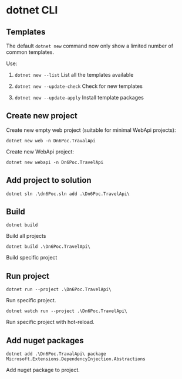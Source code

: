 # dotnet CLI

## Templates

The default `dotnet new` command now only show a limited number of common templates.

Use:

1.  `dotnet new --list`
    List all the templates available

2.  `dotnet new --update-check`
    Check for new templates

3.  `dotnet new --update-apply`
    Install template packages


## Create new project


Create new empty web project (suitable for minimal WebApi projects):

`dotnet new web -n Dn6Poc.TravalApi`

Create new WebApi project:

`dotnet new webapi -n Dn6Poc.TravelApi`

## Add project to solution

`dotnet sln .\dn6Poc.sln add .\Dn6Poc.TravelApi\`

## Build

`dotnet build`

Build all projects

`dotnet build .\Dn6Poc.TravelApi\`

Build specific project

## Run project 

`dotnet run --project .\Dn6Poc.TravelApi\`

Run specific project.

`dotnet watch run --project .\Dn6Poc.TravelApi\`

Run specific project with hot-reload.

## Add nuget packages 

`dotnet add .\Dn6Poc.TravalApi\ package Microsoft.Extensions.DependencyInjection.Abstractions`

Add nuget package to project.

